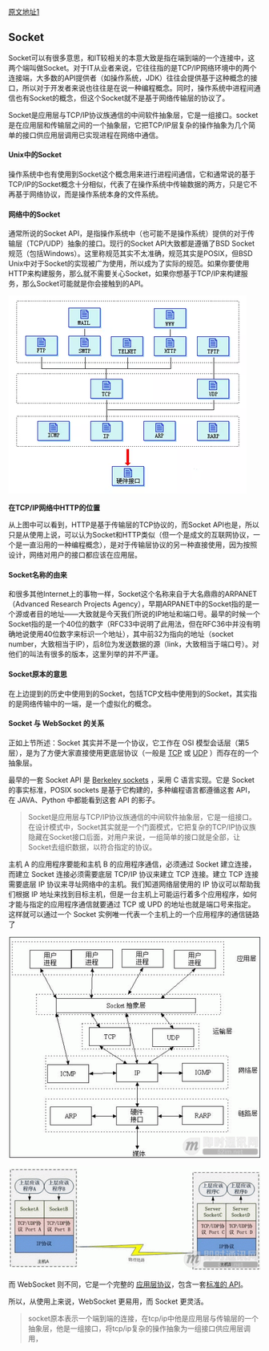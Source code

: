 [原文地址1](https://juejin.im/entry/5a337d9df265da4322414094)

## Socket

Socket可以有很多意思，和IT较相关的本意大致是指在端到端的一个连接中，这两个端叫做Socket。对于IT从业者来说，它往往指的是TCP/IP网络环境中的两个连接端，大多数的API提供者（如操作系统，JDK）往往会提供基于这种概念的接口，所以对于开发者来说也往往是在说一种编程概念。同时，操作系统中进程间通信也有Socket的概念，但这个Socket就不是基于网络传输层的协议了。

Socket是应用层与TCP/IP协议族通信的中间软件抽象层，它是一组接口。socket是在应用层和传输层之间的一个抽象层，它把TCP/IP层复杂的操作抽象为几个简单的接口供应用层调用已实现进程在网络中通信。

#### Unix中的Socket

操作系统中也有使用到Socket这个概念用来进行进程间通信，它和通常说的基于TCP/IP的Socket概念十分相似，代表了在操作系统中传输数据的两方，只是它不再基于网络协议，而是操作系统本身的文件系统。

#### 网络中的Socket

通常所说的Socket API，是指操作系统中（也可能不是操作系统）提供的对于传输层（TCP/UDP）抽象的接口。现行的Socket API大致都是遵循了BSD Socket规范（包括Windows）。这里称规范其实不太准确，规范其实是POSIX，但BSD Unix中对于Socket的实现被广为使用，所以成为了实际的规范。如果你要使用HTTP来构建服务，那么就不需要关心Socket，如果你想基于TCP/IP来构建服务，那么Socket可能就是你会接触到的API。

![](1605922ca44fbbee.png)

**在TCP/IP网络中HTTP的位置**

从上图中可以看到，HTTP是基于传输层的TCP协议的，而Socket API也是，所以只是从使用上说，可以认为Socket和HTTP类似（但一个是成文的互联网协议，一个是一直沿用的一种编程概念），是对于传输层协议的另一种直接使用，因为按照设计，网络对用户的接口都应该在应用层。

#### Socket名称的由来

和很多其他Internet上的事物一样，Socket这个名称来自于大名鼎鼎的ARPANET（Advanced Research Projects Agency），早期ARPANET中的Socket指的是一个源或者目的地址——大致就是今天我们所说的IP地址和端口号。最早的时候一个Socket指的是一个40位的数字（RFC33中说明了此用法，但在RFC36中并没有明确地说使用40位数字来标识一个地址），其中前32为指向的地址（socket number，大致相当于IP），后8位为发送数据的源（link，大致相当于端口号）。对他们的叫法有很多的版本，这里列举的并不严谨。

#### Socket原本的意思

在上边提到的历史中使用到的Socket，包括TCP文档中使用到的Socket，其实指的是网络传输中的一端，是一个虚拟化的概念。

#### Socket 与 WebSocket 的关系

正如上节所述：Socket 其实并不是一个协议，它工作在 OSI 模型会话层（第5层），是为了方便大家直接使用更底层协议（一般是 [TCP](https://link.juejin.im/?target=http%3A%2F%2Fen.wikipedia.org%2Fwiki%2FTransmission_Control_Protocol) 或 [UDP](https://link.juejin.im/?target=http%3A%2F%2Fen.wikipedia.org%2Fwiki%2FUser_Datagram_Protocol) ）而存在的一个抽象层。

最早的一套 Socket API 是 [Berkeley sockets](https://link.juejin.im/?target=http%3A%2F%2Fen.wikipedia.org%2Fwiki%2FBerkeley_sockets) ，采用 C 语言实现。它是 Socket 的事实标准，POSIX sockets 是基于它构建的，多种编程语言都遵循这套 API，在 JAVA、Python 中都能看到这套 API 的影子。

> Socket是应用层与TCP/IP协议族通信的中间软件抽象层，它是一组接口。在设计模式中，Socket其实就是一个门面模式，它把复杂的TCP/IP协议族隐藏在Socket接口后面，对用户来说，一组简单的接口就是全部，让Socket去组织数据，以符合指定的协议。

主机 A 的应用程序要能和主机 B 的应用程序通信，必须通过 Socket 建立连接，而建立 Socket 连接必须需要底层 TCP/IP 协议来建立 TCP 连接。建立 TCP 连接需要底层 IP 协议来寻址网络中的主机。我们知道网络层使用的 IP 协议可以帮助我们根据 IP 地址来找到目标主机，但是一台主机上可能运行着多个应用程序，如何才能与指定的应用程序通信就要通过 TCP 或 UPD 的地址也就是端口号来指定。这样就可以通过一个 Socket 实例唯一代表一个主机上的一个应用程序的通信链路了

![](1605922ccc48177e.png)

![](1605922cea8f5058.png)

而 WebSocket 则不同，它是一个完整的 [应用层协议](https://link.juejin.im/?target=http%3A%2F%2Fdatatracker.ietf.org%2Fdoc%2Frfc6455%2F)，包含一套[标准的 API](https://link.juejin.im/?target=http%3A%2F%2Fdev.w3.org%2Fhtml5%2Fwebsockets%2F)。

所以，从使用上来说，WebSocket 更易用，而 Socket 更灵活。

> socket原本表示一个端到端的连接，在tcp/ip中他是应用层与传输层的一个抽象层，他是一组接口，将tcp/ip复杂的操作抽象为一组接口供应用层调用，

